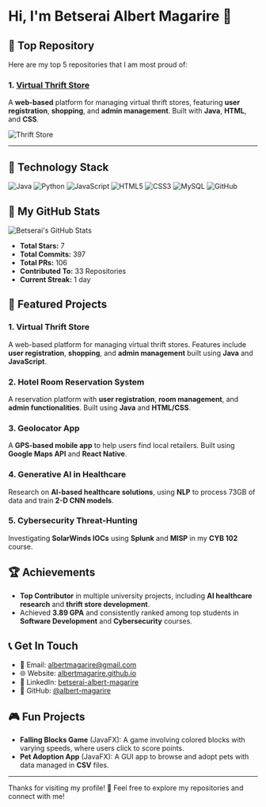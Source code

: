 # Hi, I'm Betserai Albert Magarire 👋
## 🚀 Top Repository

Here are my top 5 repositories that I am most proud of:

### 1. **[Virtual Thrift Store](https://github.com/albert-magarire/Lander-Thrift-Store)**
A **web-based** platform for managing virtual thrift stores, featuring **user registration**, **shopping**, and **admin management**. Built with **Java**, **HTML**, and **CSS**.

![Thrift Store](https://github-readme-stats.vercel.app/api/pin/?username=albert-magarire&repo=Lander-Thrift-Store&theme=radical)

---

## 🚀 Technology Stack

![Java](https://img.shields.io/badge/Java-ED8B00?style=flat&logo=java&logoColor=white) 
![Python](https://img.shields.io/badge/Python-3776AB?style=flat&logo=python&logoColor=white) 
![JavaScript](https://img.shields.io/badge/JavaScript-323330?style=flat&logo=javascript&logoColor=F7DF1E) 
![HTML5](https://img.shields.io/badge/HTML5-E34F26?style=flat&logo=html5&logoColor=white) 
![CSS3](https://img.shields.io/badge/CSS3-1572B6?style=flat&logo=css3&logoColor=white) 
![MySQL](https://img.shields.io/badge/MySQL-4479A1?style=flat&logo=mysql&logoColor=white) 
![GitHub](https://img.shields.io/badge/GitHub-181717?style=flat&logo=github&logoColor=white)

## 🌟 My GitHub Stats

![Betserai's GitHub Stats](https://github-readme-stats.vercel.app/api?username=albert-magarire&show_icons=true&hide_title=true&count_private=true&hide=prs&theme=radical)

- **Total Stars:** 7
- **Total Commits:** 397
- **Total PRs:** 106
- **Contributed To:** 33 Repositories
- **Current Streak:** 1 day

## 📂 Featured Projects

### 1. **Virtual Thrift Store**
A web-based platform for managing virtual thrift stores. Features include **user registration**, **shopping**, and **admin management** built using **Java** and **JavaScript**.

### 2. **Hotel Room Reservation System**
A reservation platform with **user registration**, **room management**, and **admin functionalities**. Built using **Java** and **HTML/CSS**.

### 3. **Geolocator App**
A **GPS-based mobile app** to help users find local retailers. Built using **Google Maps API** and **React Native**.

### 4. **Generative AI in Healthcare**
Research on **AI-based healthcare solutions**, using **NLP** to process 73GB of data and train **2-D CNN models**.

### 5. **Cybersecurity Threat-Hunting**
Investigating **SolarWinds IOCs** using **Splunk** and **MISP** in my **CYB 102** course.

## 🏆 Achievements

- **Top Contributor** in multiple university projects, including **AI healthcare research** and **thrift store development**.
- Achieved **3.89 GPA** and consistently ranked among top students in **Software Development** and **Cybersecurity** courses.

## 📞 Get In Touch

- 📧 Email: [albertmagarire@gmail.com](mailto:albertmagarire@gmail.com)
- 🌐 Website: [albertmagarire.github.io](https://albertmagarire.github.io)
- 🔗 LinkedIn: [betserai-albert-magarire](https://www.linkedin.com/in/betserai-albert-magarire)
- 💬 GitHub: [@albert-magarire](https://github.com/albert-magarire)

## 🎮 Fun Projects

- **Falling Blocks Game** (JavaFX): A game involving colored blocks with varying speeds, where users click to score points.
- **Pet Adoption App** (JavaFX): A GUI app to browse and adopt pets with data managed in **CSV** files.

---

Thanks for visiting my profile! 🌟 Feel free to explore my repositories and connect with me!
